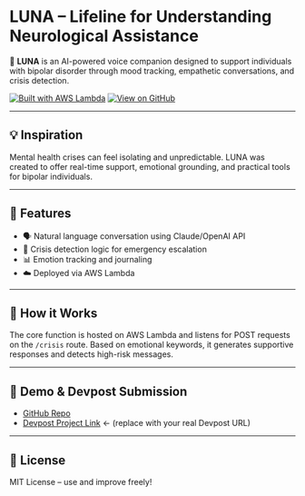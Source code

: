 # LUNA – Lifeline for Understanding Neurological Assistance

🌙 **LUNA** is an AI-powered voice companion designed to support individuals with bipolar disorder through mood tracking, empathetic conversations, and crisis detection.

[![Built with AWS Lambda](https://img.shields.io/badge/Built%20with-AWS%20Lambda-orange?logo=amazon-aws&logoColor=white)](https://aws.amazon.com/lambda/)
[![View on GitHub](https://img.shields.io/badge/Code-GitHub-blue?logo=github)](https://github.com/Lahari-tech845/luna-bipolar-ai)

---

## 💡 Inspiration

Mental health crises can feel isolating and unpredictable. LUNA was created to offer real-time support, emotional grounding, and practical tools for bipolar individuals.

---

## 🧠 Features

- 🗣️ Natural language conversation using Claude/OpenAI API
- 🧭 Crisis detection logic for emergency escalation
- 📊 Emotion tracking and journaling
- ☁️ Deployed via AWS Lambda

---

## 🚀 How it Works

The core function is hosted on AWS Lambda and listens for POST requests on the `/crisis` route. Based on emotional keywords, it generates supportive responses and detects high-risk messages.

---

## 🔗 Demo & Devpost Submission

- [GitHub Repo](https://github.com/Lahari-tech845/luna-bipolar-ai)
- [Devpost Project Link](https://devpost.com/software/...) ← (replace with your real Devpost URL)

---

## 📜 License

MIT License – use and improve freely!
